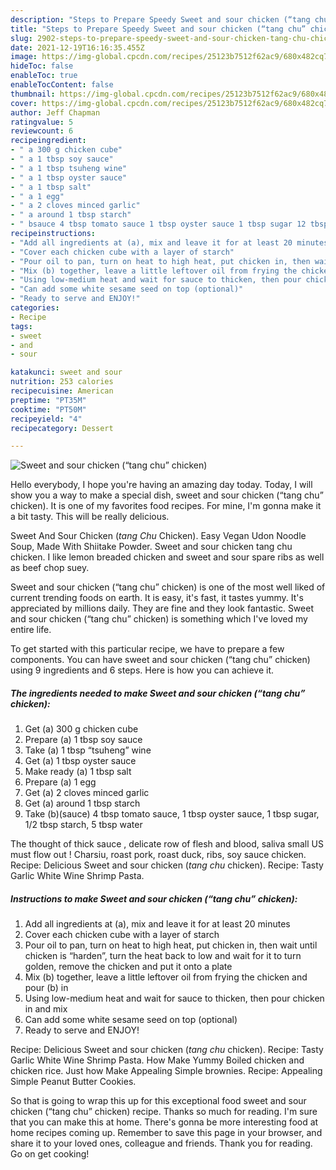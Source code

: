 ```yaml
---
description: "Steps to Prepare Speedy Sweet and sour chicken (“tang chu” chicken)"
title: "Steps to Prepare Speedy Sweet and sour chicken (“tang chu” chicken)"
slug: 2902-steps-to-prepare-speedy-sweet-and-sour-chicken-tang-chu-chicken
date: 2021-12-19T16:16:35.455Z
image: https://img-global.cpcdn.com/recipes/25123b7512f62ac9/680x482cq70/sweet-and-sour-chicken-tang-chu-chicken-recipe-main-photo.jpg
hideToc: false
enableToc: true
enableTocContent: false
thumbnail: https://img-global.cpcdn.com/recipes/25123b7512f62ac9/680x482cq70/sweet-and-sour-chicken-tang-chu-chicken-recipe-main-photo.jpg
cover: https://img-global.cpcdn.com/recipes/25123b7512f62ac9/680x482cq70/sweet-and-sour-chicken-tang-chu-chicken-recipe-main-photo.jpg
author: Jeff Chapman
ratingvalue: 5
reviewcount: 6
recipeingredient:
- " a 300 g chicken cube"
- " a 1 tbsp soy sauce"
- " a 1 tbsp tsuheng wine"
- " a 1 tbsp oyster sauce"
- " a 1 tbsp salt"
- " a 1 egg"
- " a 2 cloves minced garlic"
- " a around 1 tbsp starch"
- " bsauce 4 tbsp tomato sauce 1 tbsp oyster sauce 1 tbsp sugar 12 tbsp starch 5 tbsp water"
recipeinstructions:
- "Add all ingredients at (a), mix and leave it for at least 20 minutes"
- "Cover each chicken cube with a layer of starch"
- "Pour oil to pan, turn on heat to high heat, put chicken in, then wait until chicken is “harden”, turn the heat back to low and wait for it to turn golden, remove the chicken and put it onto a plate"
- "Mix (b) together, leave a little leftover oil from frying the chicken and pour (b) in"
- "Using low-medium heat and wait for sauce to thicken, then pour chicken in and mix"
- "Can add some white sesame seed on top (optional)"
- "Ready to serve and ENJOY!"
categories:
- Recipe
tags:
- sweet
- and
- sour

katakunci: sweet and sour 
nutrition: 253 calories
recipecuisine: American
preptime: "PT35M"
cooktime: "PT50M"
recipeyield: "4"
recipecategory: Dessert

---
```



![Sweet and sour chicken (“tang chu” chicken)](https://img-global.cpcdn.com/recipes/25123b7512f62ac9/680x482cq70/sweet-and-sour-chicken-tang-chu-chicken-recipe-main-photo.jpg)

Hello everybody, I hope you're having an amazing day today. Today, I will show you a way to make a special dish, sweet and sour chicken (“tang chu” chicken). It is one of my favorites food recipes. For mine, I'm gonna make it a bit tasty. This will be really delicious.

Sweet And Sour Chicken (*tang Chu* Chicken). Easy Vegan Udon Noodle Soup, Made With Shiitake Powder. Sweet and sour chicken tang chu chicken. I like lemon breaded chicken and sweet and sour spare ribs as well as beef chop suey.

Sweet and sour chicken (“tang chu” chicken) is one of the most well liked of current trending foods on earth. It is easy, it's fast, it tastes yummy. It's appreciated by millions daily. They are fine and they look fantastic. Sweet and sour chicken (“tang chu” chicken) is something which I've loved my entire life.


To get started with this particular recipe, we have to prepare a few components. You can have sweet and sour chicken (“tang chu” chicken) using 9 ingredients and 6 steps. Here is how you can achieve it.

<!--inarticleads1-->

##### The ingredients needed to make Sweet and sour chicken (“tang chu” chicken):

1. Get  (a) 300 g chicken cube
1. Prepare  (a) 1 tbsp soy sauce
1. Take  (a) 1 tbsp “tsuheng” wine
1. Get  (a) 1 tbsp oyster sauce
1. Make ready  (a) 1 tbsp salt
1. Prepare  (a) 1 egg
1. Get  (a) 2 cloves minced garlic
1. Get  (a) around 1 tbsp starch
1. Take  (b)(sauce) 4 tbsp tomato sauce, 1 tbsp oyster sauce, 1 tbsp sugar, 1/2 tbsp starch, 5 tbsp water


The thought of thick sauce , delicate row of flesh and blood, saliva small US must flow out ! Charsiu, roast pork, roast duck, ribs, soy sauce chicken. Recipe: Delicious Sweet and sour chicken (*tang chu* chicken). Recipe: Tasty Garlic White Wine Shrimp Pasta. 

<!--inarticleads2-->

##### Instructions to make Sweet and sour chicken (“tang chu” chicken):

1. Add all ingredients at (a), mix and leave it for at least 20 minutes
1. Cover each chicken cube with a layer of starch
1. Pour oil to pan, turn on heat to high heat, put chicken in, then wait until chicken is “harden”, turn the heat back to low and wait for it to turn golden, remove the chicken and put it onto a plate
1. Mix (b) together, leave a little leftover oil from frying the chicken and pour (b) in
1. Using low-medium heat and wait for sauce to thicken, then pour chicken in and mix
1. Can add some white sesame seed on top (optional)
1. Ready to serve and ENJOY!

Recipe: Delicious Sweet and sour chicken (*tang chu* chicken). Recipe: Tasty Garlic White Wine Shrimp Pasta. How Make Yummy Boiled chicken and chicken rice. Just how Make Appealing Simple brownies. Recipe: Appealing Simple Peanut Butter Cookies. 

So that is going to wrap this up for this exceptional food sweet and sour chicken (“tang chu” chicken) recipe. Thanks so much for reading. I'm sure that you can make this at home. There's gonna be more interesting food at home recipes coming up. Remember to save this page in your browser, and share it to your loved ones, colleague and friends. Thank you for reading. Go on get cooking!
